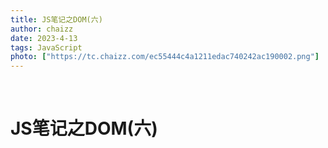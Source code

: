 ```yaml
---
title: JS笔记之DOM(六)
author: chaizz
date: 2023-4-13
tags: JavaScript
photo: ["https://tc.chaizz.com/ec55444c4a1211edac740242ac190002.png"]
---
```


​         

<!--more-->

# JS笔记之DOM(六)

